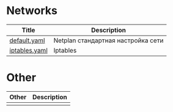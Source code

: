 Networks
=========================================================================================================================================================================
| Title                                                     | Description                                                                                               |
| ----------------------------------------------------------| ----------------------------------------------------------------------------------------------------------|
| [default.yaml](Ubuntu/default.yaml)                      | Netplan стандартная настройка сети                                                                        |
| [iptables.yaml](Ubuntu/iptables.yaml)                     | Iptables                                                                                                  |

Other
=========================================================================================================================================================================
| Other                                                     | Description                                                                                               |
| ----------------------------------------------------------| ----------------------------------------------------------------------------------------------------------|
|                                                           |                                                                                                           |
